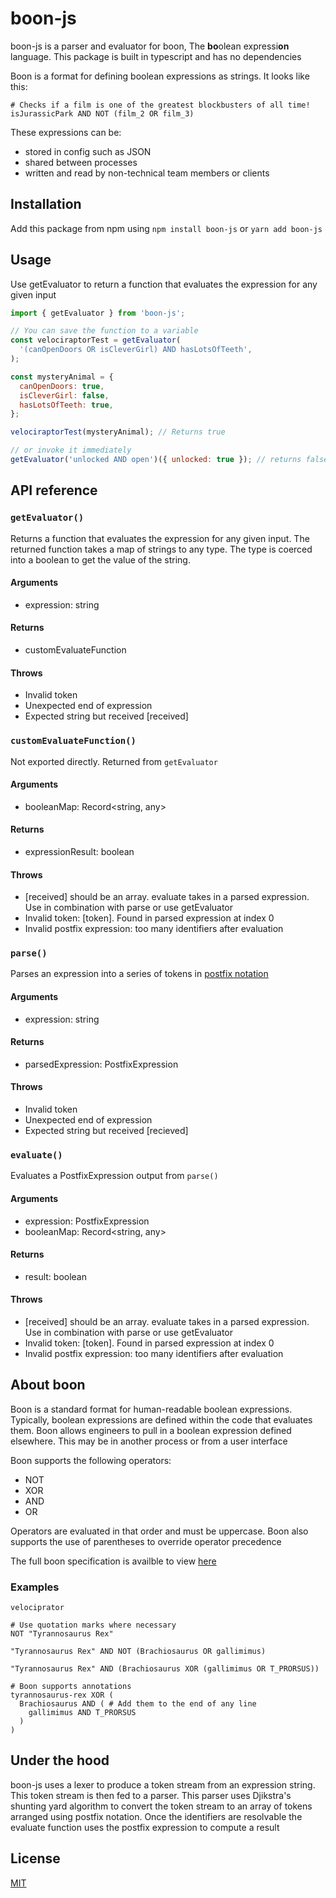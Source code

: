# boon-js

boon-js is a parser and evaluator for boon, The **bo**olean expressi**on** language. This package is built in typescript and has no dependencies

Boon is a format for defining boolean expressions as strings. It looks like this:

```boon
# Checks if a film is one of the greatest blockbusters of all time!
isJurassicPark AND NOT (film_2 OR film_3)
```

These expressions can be:

- stored in config such as JSON
- shared between processes
- written and read by non-technical team members or clients

## Installation

Add this package from npm using `npm install boon-js` or `yarn add boon-js`

## Usage

Use getEvaluator to return a function that evaluates the expression for any given input

```javascript
import { getEvaluator } from 'boon-js';

// You can save the function to a variable
const velociraptorTest = getEvaluator(
  '(canOpenDoors OR isCleverGirl) AND hasLotsOfTeeth',
);

const mysteryAnimal = {
  canOpenDoors: true,
  isCleverGirl: false,
  hasLotsOfTeeth: true,
};

velociraptorTest(mysteryAnimal); // Returns true

// or invoke it immediately
getEvaluator('unlocked AND open')({ unlocked: true }); // returns false
```

## API reference

### `getEvaluator()`

Returns a function that evaluates the expression for any given input. The returned function takes a map of strings to any type. The type is coerced into a boolean to get the value of the string.

#### Arguments

- expression: string

#### Returns

- customEvaluateFunction

#### Throws

- Invalid token
- Unexpected end of expression
- Expected string but received [received]

### `customEvaluateFunction()`

Not exported directly. Returned from `getEvaluator`

#### Arguments

- booleanMap: Record<string, any>

#### Returns

- expressionResult: boolean

#### Throws

- [received] should be an array. evaluate takes in a parsed expression. Use in combination with parse or use getEvaluator
- Invalid token: [token]. Found in parsed expression at index 0
- Invalid postfix expression: too many identifiers after evaluation

### `parse()`

Parses an expression into a series of tokens in [postfix notation](https://en.wikipedia.org/wiki/Reverse_Polish_notation)

#### Arguments

- expression: string

#### Returns

- parsedExpression: PostfixExpression

#### Throws

- Invalid token
- Unexpected end of expression
- Expected string but received [recieved]

### `evaluate()`

Evaluates a PostfixExpression output from `parse()`

#### Arguments

- expression: PostfixExpression
- booleanMap: Record<string, any>

#### Returns

- result: boolean

#### Throws

- [received] should be an array. evaluate takes in a parsed expression. Use in combination with parse or use getEvaluator
- Invalid token: [token]. Found in parsed expression at index 0
- Invalid postfix expression: too many identifiers after evaluation

## About boon

Boon is a standard format for human-readable boolean expressions. Typically, boolean expressions are defined within the code that evaluates them. Boon allows engineers to pull in a boolean expression defined elsewhere. This may be in another process or from a user interface

Boon supports the following operators:

- NOT
- XOR
- AND
- OR

Operators are evaluated in that order and must be uppercase. Boon also supports the use of parentheses to override operator precedence

The full boon specification is availble to view [here](https://docs.google.com/document/d/1UzsnnKjjW7T_u-OPb5dcPmc9My4YS_jHoyButolNVa4/edit?usp=sharing)

### Examples

```boon
velociprator
```

```boon
# Use quotation marks where necessary
NOT "Tyrannosaurus Rex"
```

```boon
"Tyrannosaurus Rex" AND NOT (Brachiosaurus OR gallimimus)
```

```boon
"Tyrannosaurus Rex" AND (Brachiosaurus XOR (gallimimus OR T_PRORSUS))
```

```boon
# Boon supports annotations
tyrannosaurus-rex XOR (
  Brachiosaurus AND ( # Add them to the end of any line
    gallimimus AND T_PRORSUS
  )
)
```

## Under the hood

boon-js uses a lexer to produce a token stream from an expression string. This token stream is then fed to a parser. This parser uses Djikstra's shunting yard algorithm to convert the token stream to an array of tokens arranged using postfix notation. Once the identifiers are resolvable the evaluate function uses the postfix expression to compute a result

## License

[MIT](https://https://github.com/jakec-github/boon-js/blob/master/LICENSE.md)
